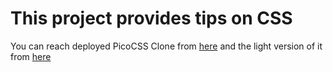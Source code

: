 # This project provides tips on CSS

You can reach deployed PicoCSS Clone from [here](https://pico-clone.netlify.app/) and the light version of it from [here](https://pico-css-light.netlify.app/)
